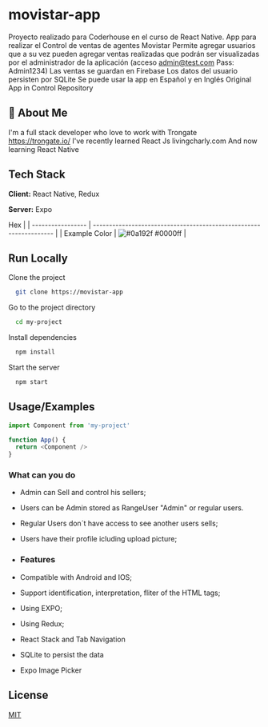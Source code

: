 # movistar-app
Proyecto realizado para Coderhouse en el curso de React Native.
App para realizar el Control de ventas de agentes Movistar
Permite agregar usuarios que a su vez pueden agregar ventas realizadas que podrán ser visualizadas por el administrador de la aplicación (acceso admin@test.com  Pass: Admin1234)
Las ventas se guardan en Firebase
Los datos del usuario persisten por SQLite
Se puede usar la app en Español y en Inglés
Original App in Control Repository

## 🚀 About Me
I'm a full stack developer who love to work with Trongate https://trongate.io/
I've recently learned React Js livingcharly.com
And now learning React Native

## Tech Stack

**Client:** React Native, Redux

**Server:** Expo

Hex                                                                |
| ----------------- | ------------------------------------------------------------------ |
| Example Color | ![#0a192f](https://via.placeholder.com/10/0000ff?text=+) #0000ff |


## Run Locally

Clone the project

```bash
  git clone https://movistar-app
```

Go to the project directory

```bash
  cd my-project
```

Install dependencies

```bash
  npm install
```

Start the server

```bash
  npm start
```


## Usage/Examples

```javascript
import Component from 'my-project'

function App() {
  return <Component />
}
```

### What can you do

- Admin can Sell and control his sellers;
- Users can be Admin stored as RangeUser "Admin" or regular users. 
- Regular Users don´t have access to see another users sells;
- Users have their profile icluding upload picture;


- ### Features
  
- Compatible with Android and IOS;
- Support identification, interpretation, fliter of the HTML tags;
- Using EXPO;
- Using Redux;
- React Stack and Tab Navigation
- SQLite to persist the data
- Expo Image Picker

## License
  [MIT](https://choosealicense.com/licenses/mit/)

  
